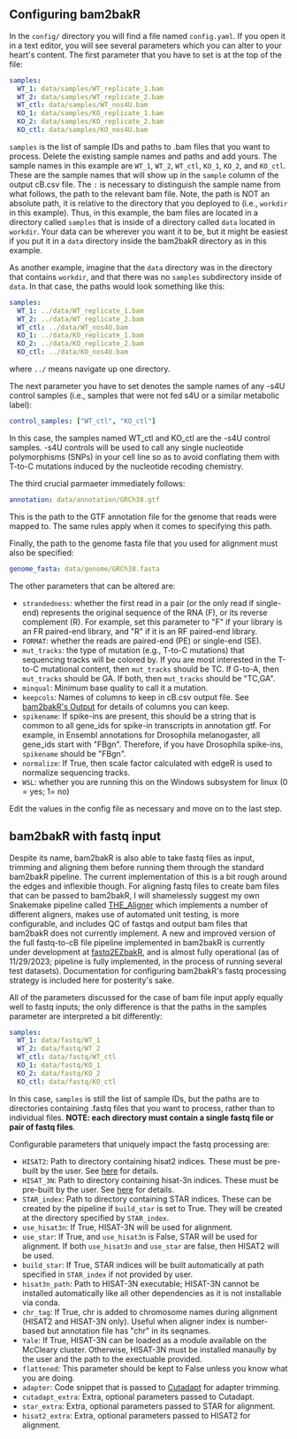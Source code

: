 ## Configuring bam2bakR

In the `config/` directory you will find a file named `config.yaml`. If you open it in a text editor, you will see several parameters which you can alter to your heart's content. The first parameter that you have to set is at the top of the file:

``` yaml
samples:
  WT_1: data/samples/WT_replicate_1.bam
  WT_2: data/samples/WT_replicate_2.bam
  WT_ctl: data/samples/WT_nos4U.bam
  KO_1: data/samples/KO_replicate_1.bam
  KO_2: data/samples/KO_replicate_2.bam
  KO_ctl: data/samples/KO_nos4U.bam
```
`samples` is the list of sample IDs and paths to .bam files that you want to process. Delete the existing sample names and paths and add yours. The sample names in this example are `WT_1`, `WT_2`, `WT_ctl`, `KO_1`, `KO_2`, and `KO_ctl`. These are the sample names that will show up in the `sample` column of the output cB.csv file. The `:` is necessary to distinguish the sample name from what follows, the path to the relevant bam file. Note, the path is NOT an absolute path, it is relative to the directory that you deployed to (i.e., `workdir` in this example). Thus, in this example, the bam files are located in a directory called `samples` that is inside of a directory called `data` located in `workdir`. Your data can be wherever you want it to be, but it might be easiest if you put it in a `data` directory inside the bam2bakR directory as in this example. 

As another example, imagine that the `data` directory was in the directory that contains `workdir`, and that there was no `samples` subdirectory inside of `data`. In that case, the paths would look something like this:

``` yaml
samples:
  WT_1: ../data/WT_replicate_1.bam
  WT_2: ../data/WT_replicate_2.bam
  WT_ctl: ../data/WT_nos4U.bam
  KO_1: ../data/KO_replicate_1.bam
  KO_2: ../data/KO_replicate_2.bam
  KO_ctl: ../data/KO_nos4U.bam
```
where `../` means navigate up one directory. 

The next parameter you have to set denotes the sample names of any -s4U control samples (i.e., samples that were not fed s4U or a similar metabolic label):

``` yaml
control_samples: ["WT_ctl", "KO_ctl"]
```

In this case, the samples named WT_ctl and KO_ctl are the -s4U control samples. -s4U controls will be used to call any single nucleotide polymorphisms (SNPs) in your cell line so as to avoid conflating them with T-to-C mutations induced by the nucleotide recoding chemistry. 

The third crucial parmaeter immediately follows:

``` yaml
annotation: data/annotation/GRCh38.gtf
```
This is the path to the GTF annotation file for the genome that reads were mapped to. The same rules apply when it comes to specifying this path.

Finally, the path to the genome fasta file that you used for alignment must also be specified:

``` yaml
genome_fasta: data/genome/GRCh38.fasta
```

The other parameters that can be altered are:

* `strandedness`: whether the first read in a pair (or the only read if single-end) represents the original sequence of the RNA (F), or its reverse complement (R). For example, set this parameter to "F" if your library is an FR paired-end library, and "R" if it is an RF paired-end library.
* `FORMAT`: whether the reads are paired-end (PE) or single-end (SE).
* `mut_tracks`: the type of mutation (e.g., T-to-C mutations) that sequencing tracks will be colored by. If you are most interested in the T-to-C mutational content, then `mut_tracks` should be TC. If G-to-A, then `mut_tracks` should be GA. If both, then `mut_tracks` should be "TC,GA".
* `minqual`: Minimum base quality to call it a mutation.
* `keepcols`: Names of columns to keep in cB.csv output file. See [bam2bakR's Output](../output/bam2bakR_o.md) for details of columns you can keep.
* `spikename`: If spike-ins are present, this should be a string that is common to all gene_ids for spike-in transcripts in annotation gtf. For example, in Ensembl annotations for Drosophila melanogaster, all gene_ids start with "FBgn". Therefore, if you have Drosophila spike-ins, `spikename` should be "FBgn".
* `normalize`: If True, then scale factor calculated with edgeR is used to normalize sequencing tracks.
* `WSL`: whether you are running this on the Windows subsystem for linux (0 = yes; 1= no)

 
Edit the values in the config file as necessary and move on to the last step.


## bam2bakR with fastq input

Despite its name, bam2bakR is also able to take fastq files as input, trimming and aligning them before running them through the standard bam2bakR pipeline. The current implementation of this is a bit rough around the edges and inflexible though. For aligning fastq files to create bam files that can be passed to bam2bakR, I will shamelessly suggest my own Snakemake pipeline called [THE_Aligner](https://github.com/isaacvock/THE_Aligner) which implements a number of different aligners, makes use of automated unit testing, is more configurable, and includes QC of fastqs and output bam files that bam2bakR does not currently implement. A new and improved version of the full fastq-to-cB file pipeline implemented in bam2bakR is currently under development at [fastq2EZbakR](https://github.com/isaacvock/fastq2EZbakR), and is almost fully operational (as of 11/29/2023; pipeline is fully implemented, in the process of running several test datasets). Documentation for configuring bam2bakR's fastq processing strategy is included here for posterity's sake.

All of the parameters discussed for the case of bam file input apply equally well to fastq inputs; the only difference is that the paths in the samples parameter are interpreted a bit differently:

``` yaml
samples:
  WT_1: data/fastq/WT_1
  WT_2: data/fastq/WT_2
  WT_ctl: data/fastq/WT_ctl
  KO_1: data/fastq/KO_1
  KO_2: data/fastq/KO_2
  KO_ctl: data/fastq/KO_ctl
```
In this case, `samples` is still the list of sample IDs, but the paths are to directories containing .fastq files that you want to process, rather than to individual files. **NOTE: each directory must contain a single fastq file or pair of fastq files**.   

Configurable parameters that uniquely impact the fastq processing are:

* `HISAT2`: Path to directory containing hisat2 indices. These must be pre-built by the user. See [here](https://daehwankimlab.github.io/hisat2/manual/) for details.
* `HISAT_3N`: Path to directory containing hisat-3n indices. These must be pre-built by the user. See [here](https://daehwankimlab.github.io/hisat2/hisat-3n/) for details.
* `STAR_index`: Path to directory containing STAR indices. These can be created by the pipeline if `build_star` is set to True. They will be created at the directory specified by `STAR_index`.
* `use_hisat3n`: If True, HISAT-3N will be used for alignment.
* `use_star`: If True, and `use_hisat3n` is False, STAR will be used for alignment. If both `use_hisat3n` and `use_star` are false, then HISAT2 will be used.
* `build_star`: If True, STAR indices will be built automatically at path specified in `STAR_index` if not provided by user.
* `hisat3n_path`: Path to HISAT-3N executable; HISAT-3N cannot be installed automatically like all other dependencies as it is not installable via conda.
* `chr_tag`: If True, chr is added to chromosome names during alignment (HISAT2 and HISAT-3N only). Useful when aligner index is number-based but annotation file has "chr" in its seqnames.
* `Yale`: If True, HISAT-3N can be loaded as a module available on the McCleary cluster. Otherwise, HISAT-3N must be installed manaully by the user and the path to the exectuable provided.
* `flattened`: This parameter should be kept to False unless you know what you are doing.
* `adapter`: Code snippet that is passed to [Cutadapt](https://cutadapt.readthedocs.io/en/stable/) for adapter trimming.
* `cutadapt_extra`: Extra, optional parameters passed to Cutadapt.
* `star_extra`: Extra, optional parameters passed to STAR for alignment.
* `hisat2_extra`: Extra, optional parameters passed to HISAT2 for alignment.